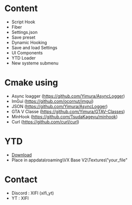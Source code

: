 # Content

- Script Hook
- Fiber
- Settings.json
- Save preset
- Dynamic Hooking
- Save and load Settings
- UI Components
- YTD Loader
- New systeme submenu

# Cmake using 

- Async loagger (https://github.com/Yimura/AsyncLogger)
- ImGui (https://github.com/ocornut/imgui)
- JSON (https://github.com/Yimura/AsyncLogger)
- GTA V Classe (https://github.com/Yimura/GTAV-Classes)
- MinHook (https://github.com/TsudaKageyu/minhook)
- Curl (https://github.com/curl/curl)

# YTD

- [Download](https://cdn.discordapp.com/attachments/1199780129551945801/1206921640684949545/VX.ytd?ex=65ddc45e&is=65cb4f5e&hm=419ac644092a9eef197d727ff7e5d86d12eef9e305c8d1c72dfcff656798f755&)
- Place in appdata\\roaming\\VX Base V2\\Textures\\"your_file"

# Contact 

- Discord : XIFI (xifi_yt)
- YT : XIFI
